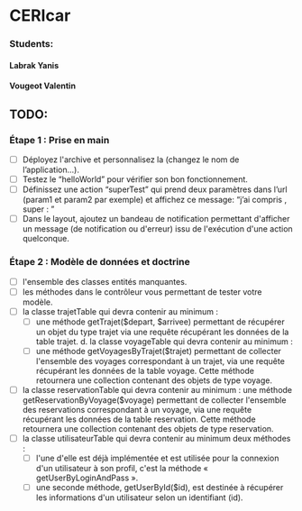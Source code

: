 # CERIcar

### Students:
#### Labrak Yanis
#### Vougeot Valentin

## TODO:

### Étape 1 : Prise en main

- [ ] Déployez l'archive et personnalisez la (changez le nom de l’application...).
- [ ] Testez le “helloWorld” pour vérifier son bon fonctionnement.
- [ ] Définissez une action “superTest” qui prend deux paramètres dans l’url (param1 et
param2 par exemple) et affichez ce message: “j’ai compris <VALEUR PARAM1> ,
super : <VALEUR PARAM2>”
- [ ] Dans le layout, ajoutez un bandeau de notification permettant d'afficher un
message (de notification ou d'erreur) issu de l'exécution d'une action quelconque. 

### Étape 2 : Modèle de données et doctrine 

- [ ] l'ensemble des classes entités manquantes.
- [ ] les méthodes dans le contrôleur vous permettant de tester votre modèle.
- [ ] la classe trajetTable qui devra contenir au minimum :
  - [ ] une méthode getTrajet($depart, $arrivee) permettant de récupérer un objet
du type trajet via une requête récupérant les données de la table trajet.
d. la classe voyageTable qui devra contenir au minimum :
  - [ ] une méthode getVoyagesByTrajet($trajet) permettant de collecter l'ensemble
des voyages correspondant à un trajet, via une requête récupérant les
données de la table voyage. Cette méthode retournera une collection
contenant des objets de type voyage.
- [ ] la classe reservationTable qui devra contenir au minimum :
une méthode getReservationByVoyage($voyage) permettant de collecter
l'ensemble des reservations correspondant à un voyage, via une requête
récupérant les données de la table reservation. Cette méthode retournera
une collection contenant des objets de type reservation.
- [ ] la classe utilisateurTable qui devra contenir au minimum deux méthodes :
  - [ ] l'une d'elle est déjà implémentée et est utilisée pour la connexion d'un
utilisateur à son profil, c'est la méthode « getUserByLoginAndPass ».
  - [ ] une seconde méthode, getUserById($id), est destinée à récupérer les
informations d'un utilisateur selon un identifiant (id).
